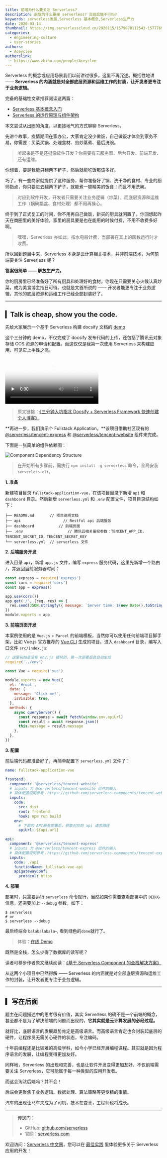 ```yaml
---
title: 前端为什么要关注 Serverless?
description: 前端为什么要接 serverless? 交给后端不行吗?
keywords: serverless发展,Serverless 基本概念,Serverless生产力
date: 2020-03-14
thumbnail: https://img.serverlesscloud.cn/2020115/1579078112543-1577769064015-joshua-aragon-FGXqbqbGt5o-unsplash.jpg
categories:
  - engineering-culture
  - user-stories
authors:
  - Aceyclee
authorslink:
  - https://www.zhihu.com/people/Aceyclee
---
```


Serverless 的概念或应用场景我们以前讲过很多，这里不再冗述。概括性地讲 —— **Serverless 的内涵就是对全部底层资源和运维工作的封装，让开发者更专注于业务逻辑。**

完备的基础性文章推荐阅读这两篇：

- [Serverless 基本概念入门](https://china.serverless.com/blog/2019-08-01-serverless-basic-concept)
- [Serverless 的运行原理与组件架构](https://china.serverless.com/blog/2019-08-21-serverless-operation-architecture)

本文尝试从出圈的角度，以更接地气的方式聊聊 Serverless。

先讲个故事，疫情期间在家办公，大家肯定没少做饭，自己做饭才体会到家务不易，你需要：买菜买锅、处理食材、煎炒蒸煮、最后洗碗。

> 听起来是不是还挺像软件开发？你需要有云服务器、后台开发、前端开发、还有运维。

你想着，要是我能只翻两下铲子，然后就能吃饭那该多好。

巧了，有一些商家就提供了这种服务，帮你准备好了锅、洗干净的食材、专业的厨师指点，你只要进去翻两下铲子，就能煮一顿精美的饭食！而且不用洗碗。

> 对应到软件开发，开发者只需要关注业务逻辑（炒菜），而底层资源和运维工作（锅碗瓢盆、食材处理）都不用再操心。

终于到了正式复工的时间，你不用再自己做饭，新买的厨具就闲置了。你回想起昨天在商圈里的美好体验，家里的厨具要是也在能用的时候付费，不用不收费多好啊。

> 嘿嘿，Serverless 亦如此，按水电般计费，当部署在其上的函数运行时才收费。

所以回到题目中来，Serverless 本身是云计算相关技术，并非前端技术，为何前端要关注 Serverless 呢？

**答案很简单 —— 解放生产力。**

你的厨房里已经准备好了所有厨具和处理好的食材，你现在只需要关心火候认真炒菜，成为美食博主指日可待。也就是文首所说的 —— 开发者能更专注于业务逻辑，其他的底层资源和运维工作已经全部封装好了。

------

## ▎Talk is cheap, show you the code.

先给大家展示一个基于 Serverless 构建 docsify 文档的 [demo](https://china.serverless.com/best-practice/2019-12-14-docsify-with-serverless)

这个三分钟的 demo，不仅完成了 docsify 发布代码的上传，还包括了腾讯云对象存储 COS 资源的申请和配置。而这仅仅是我第一次使用 Serverless 来构建应用，可见它上手性之高。

<video id="video" controls="" preload="none" poster="https://img.serverlesscloud.cn/20191217/1576566243002-docsifyvideopic.png">
<source id="mp4" src="https://img.serverlesscloud.cn/video/docsify%2B%E7%89%87%E5%B0%BE4.mp4">
</video>

> 原文链接：[《三分钟入坑指北   Docsify + Serverless Framework 快速创建个人博客》](https://china.serverless.com/best-practice/2019-12-14-docsify-with-serverless)

**再进一步，我们演示个 Fullstack Application。**该项目借助社区现有的 [@serverless/tencent-express](https://github.com/serverless-components/tencent-express) 和 [@serverless/tencent-website](https://github.com/serverless-components/tencent-website) 组件来完成。

下面是一张简单的组件依赖图：

![Component Dependency Structure](https://static.yugasun.com/serverless/component-framework.png)

> 在开始所有步骤前，需执行 `npm install -g serverless` 命令，全局安装 `serverless cli`。

**1. 准备**

新建项目目录 `fullstack-application-vue`，在该项目目录下新增 `api` 和 `dashboard` 目录。然后新增 `serverless.yml` 和 `.env` 配置文件，项目目录结构如下：

```
├── README.md 		// 项目说明文档
├── api					  // Restful api 后端服务
├── dashboard			// 前端页面
├── .env					// 腾讯云相关鉴权参数：TENCENT_APP_ID，TENCENT_SECRET_ID，TENCENT_SECRET_KEY
└── serverless.yml	// serverless 文件
```

**2. 后端服务开发**

进入目录 `api`，新增 `app.js` 文件，编写 `express` 服务代码，这里先新增一个路由 `/`，并返回当前服务器时间：

```js
const express = require('express')
const cors = require('cors')
const app = express()

app.use(cors())
app.get('/', (req, res) => {
  res.send(JSON.stringfy({ message: `Server time: ${new Date().toString()}` }))
})
module.exports = app
```

**3. 前端页面开发**

本案例使用的是 `Vue.js` + `Parcel` 的前端模板，当然你可以使用任何前端项目脚手架，比如 Vue.js 官方推荐的 [Vue CLI](https://github.com/vuejs/vue-cli) 生成的项目。进入 `dashboard` 目录，编写入口文件 `src/index.js`:

```js
// 这里初始是没有 env.js 模块的，第一次部署后会自动生成
require('../env')

const Vue = require('vue')

module.exports = new Vue({
  el: '#root',
  data: {
    message: 'Click me!',
    isVisible: true,
  },
  methods: {
    async queryServer() {
      const response = await fetch(window.env.apiUrl)
      const result = await response.json()
      this.message = result.message
    },
  },
})
```

**3. 配置**

前后端代码都准备好了，再简单配置下 `serverless.yml` 文件了：

```yaml
name: fullstack-application-vue

frontend:
  component: '@serverless/tencent-website'
  # inputs 为 @serverless/tencent-website 组件的输入
  # 具体配置说明参考：https://github.com/serverless-components/tencent-website/blob/master/docs/configure.md
  inputs:
    code:
      src: dist
      root: frontend
      hook: npm run build
    env:
      # 下面的 API服务部署后，获取对应的 api 请求路径
      apiUrl: ${api.url}

api:
  component: '@serverless/tencent-express'
  # inputs 为 @serverless/tencent-express 组件的输入
  # 具体配置说明参考：https://github.com/serverless-components/tencent-express/blob/master/docs/configure.md
  inputs:
    code: ./api
    functionName: fullstack-vue-api
    apigatewayConf:
      protocol: https
```

**4. 部署**

部署时，只需要运行 `serverless` 命令就行，当然如果你需要查看部署中的 `DEBUG` 信息，还需要加上 `--debug` 参数，如下：

```
$ serverless
# or
$ serverless --debug
```

最后终端会 `balabalabala~`, 看到绿色的`done`就行了。

> 体验：[在线 Demo](https://br1ovx-efmogqe-1251556596.cos-website.ap-guangzhou.myqcloud.com/)

既然是全栈，怎么少得了数据库的读写呢？

读者可移步作者原文继续阅读：[《基于 Serverless Component 的全栈解决方案》](https://china.serverless.com/best-practice/2019-12-5-Full-stack-solution-based-on-serverless-component)

从这两个小项目中已然得解 ——  Serverless 的内涵就是对全部底层资源和运维工作的封装，让开发者更专注于业务逻辑。

------

## ▎写在后面

题主在问题描述中的思考很有价值，其实 Serverless 的确不是一个前端的概念，甚至都不是为了解决前端的问题而出现的，**它其实就是云计算发展的必经过程。**

就好比，底层语言的发展趋势肯定是高级语言。而高级语言肯定也会封装起底层的硬件，让程序员无需关心硬件的状态，专注编码。

十年前编程还是比较难的高级学科，如今小学已经开展编程课程。其实就是因为程序语言的发展，让编程变得更加友好。

同样地，Serverless 的出现和完善，也是让软件开发变得更加友好。不仅前端需要关注 Serverless，它可能属于每一种类型的应用开发者。

而这会淘汰后端吗？并不会！

后端会更聚焦于业务逻辑、数据处理、算法策略等更专精的事情。

汽车的出现让马车夫成为了司机，技术在变革，工程师也将成长。

---

> **传送门：**
>
> - GitHub: [github.com/serverless](https://github.com/serverless/serverless/blob/master/README_CN.md) 
> - 官网：[serverless.com](https://serverless.com/)

欢迎访问：[Serverless 中文网](https://serverlesscloud.cn/)，您可以在 [最佳实践](https://serverlesscloud.cn/best-practice) 里体验更多关于 Serverless 应用的开发！
